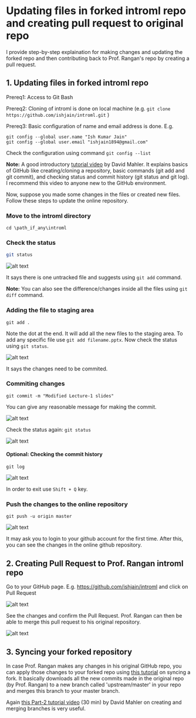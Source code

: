 # Updating files in forked introml repo and creating pull request to original repo

I provide step-by-step explaination for making changes and updating the forked repo and then contributing back to Prof. Rangan's repo by creating a pull request.

## 1. Updating files in forked introml repo

Prereq1: Access to Git Bash

Prereq2: Cloning of introml is done on local machine (e.g. `git clone https://github.com/ishjain/introml.git` )

Prereq3: Basic configuration of name and email address is done. E.g. 
```
git config --global user.name "Ish Kumar Jain"
git config --global user.email "ishjain1894@gmail.com"
```

Check the configuration using command `git config --list`


**Note:** A good introductory [tutorial video](https://www.youtube.com/watch?v=uR6G2v_WsRA) by David Mahler.
It explains basics of GitHub like creating/cloning a repository, basic commands (git add and git commit), 
and checking status and commit history (git status and git log). I recommend this video to anyone new to the GitHub environment.

Now, suppose you made some changes in the files or created new files. Follow these steps to update the online repository.

### Move to the introml directory
```
cd \path_if_any\introml
```
### Check the status
```bash
git status
```
![alt text](https://drive.google.com/uc?id=1g76LSEzOu7t_PMj1A3-GTK0VGYvic_5_ "Title") 

It says there is one untracked file and suggests using `git add` command.

**Note:** You can also see the difference/changes inside all the files using `git diff` command.
### Adding the file to staging area
```
git add .
```
Note the dot at the end. It will add all the new files to the staging area. To add any specific file use `git add filename.pptx`. 
Now check the status using `git status`.

![alt text](https://drive.google.com/uc?id=1k5nmQNfe7o3tSCsX8olInJigZb6tQWnm "Title")

It says the changes need to be commited.

### Commiting changes
```
git commit -m "Modified Lecture-1 slides"
```
You can give any reasonable message for making the commit.

![alt text](https://drive.google.com/uc?id=15FGokqHfTQHhpsLnAHxibC_WG1h7BRgH "Title")

Check the status again: `git status`

![alt text](https://drive.google.com/uc?id=1EAOe49C7XljKPJaVpHe46osISD-roG-r "Title1")

#### Optional: Checking the commit history
```
git log
```
![alt text](https://drive.google.com/uc?id=17qmKda0v9WI0wcXSmqQe66u7cCB_tTy7 "Title")

In order to exit use `Shift + Q` key.

### Push the changes to the online repository
```
git push -u origin master
```
![alt text](https://drive.google.com/uc?id=11jka7HcULUMlAekJqhnXValoZBN4YO1L)

It may ask you to login to your github account for the first time. After this, you can see the changes in the online github repository.


## 2. Creating Pull Request to Prof. Rangan introml repo

Go to your GitHub page. E.g. https://github.com/ishjain/introml and click on Pull Request

![alt text](https://drive.google.com/uc?id=1K9Rjqkmk9oCp6ba1rRbp46IHCV6-gnkv)

See the changes and confirm the Pull Request. Prof. Rangan can then be able to merge this pull request to his original repository.

![alt text](https://drive.google.com/uc?id=1A7zChKRTin8Sq0KVQRJrbY7TyFmKpQJv)

## 3. Syncing your forked repository
In case Prof. Rangan makes any changes in his original GitHub repo, you can apply those changes to your forked repo 
using [this tutorial](https://help.github.com/articles/syncing-a-fork/) on syncing a fork. 
It basically downloads all the new commits made in the original repo (by Prof. Rangan) 
to a new branch called 'upstream/master' in your repo and merges this branch to your master branch.

Again [this Part-2 tutorial video](https://www.youtube.com/watch?v=FyAAIHHClqI) (30 min) by David Mahler on 
creating and merging branches is very useful.



